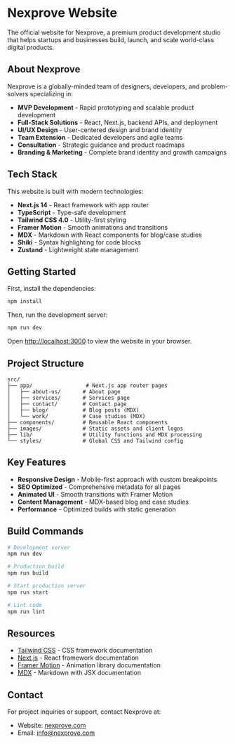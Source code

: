 # Nexprove Website

The official website for Nexprove, a premium product development studio that helps startups and businesses build, launch, and scale world-class digital products.

<!-- Force Vercel deployment: v2 -->

## About Nexprove

Nexprove is a globally-minded team of designers, developers, and problem-solvers specializing in:

- **MVP Development** - Rapid prototyping and scalable product development
- **Full-Stack Solutions** - React, Next.js, backend APIs, and deployment
- **UI/UX Design** - User-centered design and brand identity
- **Team Extension** - Dedicated developers and agile teams
- **Consultation** - Strategic guidance and product roadmaps
- **Branding & Marketing** - Complete brand identity and growth campaigns

## Tech Stack

This website is built with modern technologies:

- **Next.js 14** - React framework with app router
- **TypeScript** - Type-safe development
- **Tailwind CSS 4.0** - Utility-first styling
- **Framer Motion** - Smooth animations and transitions
- **MDX** - Markdown with React components for blog/case studies
- **Shiki** - Syntax highlighting for code blocks
- **Zustand** - Lightweight state management

## Getting Started

First, install the dependencies:

```bash
npm install
```

Then, run the development server:

```bash
npm run dev
```

Open [http://localhost:3000](http://localhost:3000) to view the website in your browser.

## Project Structure

```
src/
├── app/                 # Next.js app router pages
│   ├── about-us/       # About page
│   ├── services/       # Services page
│   ├── contact/        # Contact page
│   ├── blog/           # Blog posts (MDX)
│   └── work/           # Case studies (MDX)
├── components/         # Reusable React components
├── images/             # Static assets and client logos
├── lib/                # Utility functions and MDX processing
└── styles/             # Global CSS and Tailwind config
```

## Key Features

- **Responsive Design** - Mobile-first approach with custom breakpoints
- **SEO Optimized** - Comprehensive metadata for all pages
- **Animated UI** - Smooth transitions with Framer Motion
- **Content Management** - MDX-based blog and case studies
- **Performance** - Optimized builds with static generation

## Build Commands

```bash
# Development server
npm run dev

# Production build
npm run build

# Start production server
npm run start

# Lint code
npm run lint
```

## Resources

- [Tailwind CSS](https://tailwindcss.com/docs) - CSS framework documentation
- [Next.js](https://nextjs.org/docs) - React framework documentation  
- [Framer Motion](https://www.framer.com/docs/) - Animation library documentation
- [MDX](https://mdxjs.com/) - Markdown with JSX documentation

## Contact

For project inquiries or support, contact Nexprove at:
- Website: [nexprove.com](https://nexprove.com)
- Email: info@nexprove.com